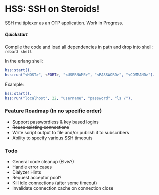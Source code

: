 # HSS: SSH on Steroids!

SSH multiplexer as an OTP application. Work in Progress.

##### Quickstart
Compile the code and load all dependencies in path and drop into shell: `rebar3 shell`

In the erlang shell:

```erlang
hss:start().
hss:run("<HOST>", <PORT>, "<USERNAME>", "<PASSWORD>", "<COMMAND>").
```

Example:
```erlang
hss:start().
hss:run("localhost", 22, "username", "password", "ls /").
```


### Feature Roadmap (In no specific order)

* Support passwordless & key based logins
* ~~Reuse existing connections~~
* Write script output to file and/or publish it to subscribers
* Ability to specify various SSH timeouts


### Todo

* General code cleanup (Elvis?)
* Handle error cases
* Dialyzer Hints
* Request acceptor pool?
* Kill idle connections (after some timeout)
* Invalidate connection cache on connection close

